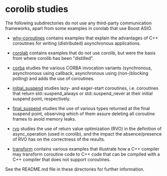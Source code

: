 # corolib studies

The following subdirectories do not use any third-party communication frameworks,
apart from some examples in corolab that use Boost ASIO.

* [why-coroutines](./why-coroutines) contains examples that explain the advantages of C++ coroutines for writing (distributed) asynchronous applications.

* [corolab](./corolab) contains examples that do not use corolib, but were the basis from where corolib has been "distilled".

* [corba](./corba) studies the various CORBA invocation variants (synchronous, asynchronous using callback, 
asynchronous using (non-)blocking polling) and adds the use of coroutines.

* [initial_suspend](./initial_suspend) studies lazy- and eager-start coroutines, i.e. coroutines that return std::suspend_always 
or std::suspend_never at their initial suspend point, respectively.

* [final_suspend](./final_suspend) studies the use of various types returned at the final suspend point,
observing which of them assure deleting all coroutine frames to avoid memory leaks.

* [rvo](./rvo) studies the use of return value optimization (RVO) in the definition of async_operation (used in corolib),
and the impact the absence/presence of RVO has on the correctness of the results.

* [transform](./transform) contains various examples that illustrate how a C++ compiler may transform coroutine code 
to C++ code that can be compiled with a C++ compiler that does not support coroutines.

See the README.md file in these directories for further information.
